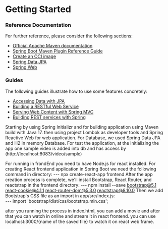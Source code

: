 # Getting Started

### Reference Documentation

For further reference, please consider the following sections:

* [Official Apache Maven documentation](https://maven.apache.org/guides/index.html)
* [Spring Boot Maven Plugin Reference Guide](https://docs.spring.io/spring-boot/docs/3.1.0/maven-plugin/reference/html/)
* [Create an OCI image](https://docs.spring.io/spring-boot/docs/3.1.0/maven-plugin/reference/html/#build-image)
* [Spring Data JPA](https://docs.spring.io/spring-boot/docs/3.1.0/reference/htmlsingle/#data.sql.jpa-and-spring-data)
* [Spring Web](https://docs.spring.io/spring-boot/docs/3.1.0/reference/htmlsingle/#web)

### Guides

The following guides illustrate how to use some features concretely:

* [Accessing Data with JPA](https://spring.io/guides/gs/accessing-data-jpa/)
* [Building a RESTful Web Service](https://spring.io/guides/gs/rest-service/)
* [Serving Web Content with Spring MVC](https://spring.io/guides/gs/serving-web-content/)
* [Building REST services with Spring](https://spring.io/guides/tutorials/rest/)


Starting by using Spring Initializr and for building application using Maven build with Java 17.
then using project Lombok as developer tools and Spring Reactive Web for web application.
For Database, we used Spring Data JPA and H2 in memory Database.
For test the application, at the initializing the app one sample video is added into db and has access by (http://localhost:8083/video/sample) 



For running in frondEnd you need to have Node.js for react installed.
For creating React frontend application in Spring Boot we need the following command in directory:
                   --- npx create-react-app frontend
After the app creation process is complete, we'll install Bootstrap, React Router, and reactstrap in the frontend directory:
                   --- npm install --save bootstrap@5.1 react-cookie@4.1.1 react-router-dom@5.3.0 reactstrap@8.10.0
Then we add Bootstrap's CSS file as an import in app/src/index.js:  
                   --- import 'bootstrap/dist/css/bootstrap.min.css';

after you running the process in index.html, you can add a movie and after that you can watch in online and stream it in react frontend.
you can use localhost:3000/{name of the saved file} to watch it on react web frame.
